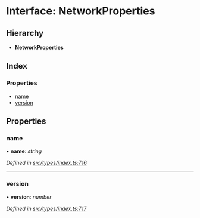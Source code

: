 # Interface: NetworkProperties

## Hierarchy

* **NetworkProperties**

## Index

### Properties

* [name](networkproperties.md#name)
* [version](networkproperties.md#version)

## Properties

###  name

• **name**: *string*

*Defined in [src/types/index.ts:716](https://github.com/PolymathNetwork/polymesh-sdk/blob/cfab557b/src/types/index.ts#L716)*

___

###  version

• **version**: *number*

*Defined in [src/types/index.ts:717](https://github.com/PolymathNetwork/polymesh-sdk/blob/cfab557b/src/types/index.ts#L717)*

